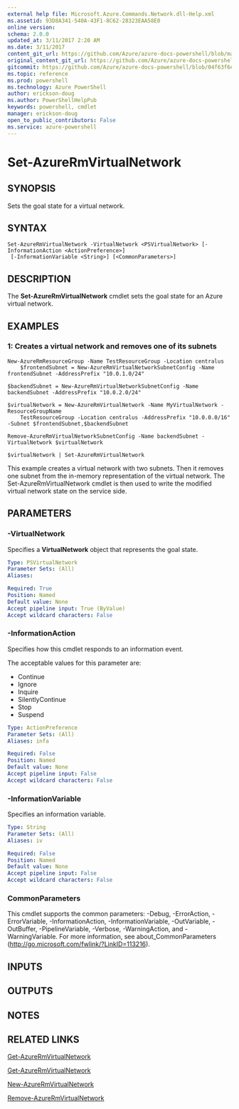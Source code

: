 ```yaml
---
external help file: Microsoft.Azure.Commands.Network.dll-Help.xml
ms.assetid: 93D8A341-540A-43F1-8C62-28323EAA58E0
online version: 
schema: 2.0.0
updated_at: 3/11/2017 2:20 AM
ms.date: 3/11/2017
content_git_url: https://github.com/Azure/azure-docs-powershell/blob/master/azureps-cmdlets-docs/ResourceManager/AzureRM.Network/v3.6.0/Set-AzureRmVirtualNetwork.md
original_content_git_url: https://github.com/Azure/azure-docs-powershell/blob/master/azureps-cmdlets-docs/ResourceManager/AzureRM.Network/v3.6.0/Set-AzureRmVirtualNetwork.md
gitcommit: https://github.com/Azure/azure-docs-powershell/blob/04f63f6e685743ace2c57eb157574e34e8610b1c/azureps-cmdlets-docs/ResourceManager/AzureRM.Network/v3.6.0/Set-AzureRmVirtualNetwork.md
ms.topic: reference
ms.prod: powershell
ms.technology: Azure PowerShell
author: erickson-doug
ms.author: PowerShellHelpPub
keywords: powershell, cmdlet
manager: erickson-doug
open_to_public_contributors: False
ms.service: azure-powershell
---
```


# Set-AzureRmVirtualNetwork

## SYNOPSIS
Sets the goal state for a virtual network.

## SYNTAX

```
Set-AzureRmVirtualNetwork -VirtualNetwork <PSVirtualNetwork> [-InformationAction <ActionPreference>]
 [-InformationVariable <String>] [<CommonParameters>]
```

## DESCRIPTION
The **Set-AzureRmVirtualNetwork** cmdlet sets the goal state for an Azure virtual network.

## EXAMPLES

### 1: Creates a virtual network and removes one of its subnets
```
New-AzureRmResourceGroup -Name TestResourceGroup -Location centralus
    $frontendSubnet = New-AzureRmVirtualNetworkSubnetConfig -Name frontendSubnet -AddressPrefix "10.0.1.0/24"

$backendSubnet = New-AzureRmVirtualNetworkSubnetConfig -Name backendSubnet -AddressPrefix "10.0.2.0/24"

$virtualNetwork = New-AzureRmVirtualNetwork -Name MyVirtualNetwork -ResourceGroupName 
    TestResourceGroup -Location centralus -AddressPrefix "10.0.0.0/16" -Subnet $frontendSubnet,$backendSubnet

Remove-AzureRmVirtualNetworkSubnetConfig -Name backendSubnet -VirtualNetwork $virtualNetwork

$virtualNetwork | Set-AzureRmVirtualNetwork
```

This example creates a virtual network with two subnets. Then it removes one subnet from 
    the in-memory representation of the virtual network. The Set-AzureRmVirtualNetwork cmdlet 
    is then used to write the modified virtual network state on the service side.

## PARAMETERS

### -VirtualNetwork
Specifies a **VirtualNetwork** object that represents the goal state.

```yaml
Type: PSVirtualNetwork
Parameter Sets: (All)
Aliases: 

Required: True
Position: Named
Default value: None
Accept pipeline input: True (ByValue)
Accept wildcard characters: False
```

### -InformationAction
Specifies how this cmdlet responds to an information event.

The acceptable values for this parameter are:

- Continue
- Ignore
- Inquire
- SilentlyContinue
- Stop
- Suspend

```yaml
Type: ActionPreference
Parameter Sets: (All)
Aliases: infa

Required: False
Position: Named
Default value: None
Accept pipeline input: False
Accept wildcard characters: False
```

### -InformationVariable
Specifies an information variable.

```yaml
Type: String
Parameter Sets: (All)
Aliases: iv

Required: False
Position: Named
Default value: None
Accept pipeline input: False
Accept wildcard characters: False
```

### CommonParameters
This cmdlet supports the common parameters: -Debug, -ErrorAction, -ErrorVariable, -InformationAction, -InformationVariable, -OutVariable, -OutBuffer, -PipelineVariable, -Verbose, -WarningAction, and -WarningVariable. For more information, see about_CommonParameters (http://go.microsoft.com/fwlink/?LinkID=113216).

## INPUTS

## OUTPUTS

## NOTES

## RELATED LINKS

[Get-AzureRmVirtualNetwork](xref:ResourceManager/AzureRM.Network/v3.6.0/Get-AzureRmVirtualNetwork.md)

[Get-AzureRmVirtualNetwork](xref:ResourceManager/AzureRM.Network/v3.6.0/Get-AzureRmVirtualNetwork.md)

[New-AzureRmVirtualNetwork](xref:ResourceManager/AzureRM.Network/v3.6.0/New-AzureRmVirtualNetwork.md)

[Remove-AzureRmVirtualNetwork](xref:ResourceManager/AzureRM.Network/v3.6.0/Remove-AzureRmVirtualNetwork.md)


